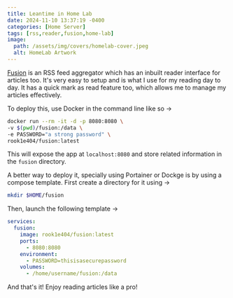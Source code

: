 ```yaml
---
title: Leantime in Home Lab
date: 2024-11-10 13:37:19 -0400
categories: [Home Server]
tags: [rss,reader,fusion,home-lab]
image:
  path: /assets/img/covers/homelab-cover.jpeg
  alt: HomeLab Artwork
---
```


[Fusion](https://github.com/0x2E/fusion) is an RSS feed aggregator which has an inbuilt reader interface for articles too. It's very easy to setup and is what I use for my reading day to day. It has a quick mark as read feature too, which allows me to manage my articles effectively.

To deploy this, use Docker in the command line like so &rarr;

```bash
docker run --rm -it -d -p 8080:8080 \
-v $(pwd)/fusion:/data \
-e PASSWORD="a strong password" \
rook1e404/fusion:latest
```

This will expose the app at `localhost:8080` and store related information in the `fusion` directory.

A better way to deploy it, specially using Portainer or Dockge is by using a compose template. First create a directory for it using &rarr;

```bash
mkdir $HOME/fusion
```

Then, launch the following template &rarr;

```yaml
services:
  fusion:
    image: rook1e404/fusion:latest
    ports:
      - 8080:8080
    environment:
      - PASSWORD=thisisasecurepassword
    volumes:
      - /home/username/fusion:/data
```

And that's it! Enjoy reading articles like a pro!
